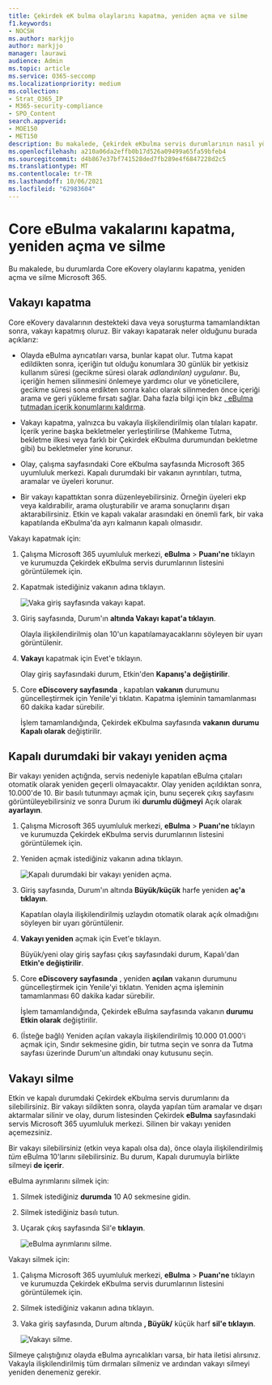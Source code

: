 ```yaml
---
title: Çekirdek eK bulma olaylarını kapatma, yeniden açma ve silme
f1.keywords:
- NOCSH
ms.author: markjjo
author: markjjo
manager: laurawi
audience: Admin
ms.topic: article
ms.service: O365-seccomp
ms.localizationpriority: medium
ms.collection:
- Strat_O365_IP
- M365-security-compliance
- SPO_Content
search.appverid:
- MOE150
- MET150
description: Bu makalede, Çekirdek eKbulma servis durumlarının nasıl yönetil olduğu açıklanmıştır. Buna büyük/küçük harf kapatma, kapalı bir vakayı yeniden açma ve vakayı silme dahildir.
ms.openlocfilehash: a210a06da2effb0b17d526a09499a65fa59bfeb4
ms.sourcegitcommit: d4b867e37bf741528ded7fb289e4f6847228d2c5
ms.translationtype: MT
ms.contentlocale: tr-TR
ms.lasthandoff: 10/06/2021
ms.locfileid: "62983604"
---
```

# <a name="close-reopen-and-delete-a-core-ediscovery-case"></a>Core eBulma vakalarını kapatma, yeniden açma ve silme

Bu makalede, bu durumlarda Core eKovery olaylarını kapatma, yeniden açma ve silme Microsoft 365.

## <a name="close-a-case"></a>Vakayı kapatma

Core eKovery davalarının destekteki dava veya soruşturma tamamlandıktan sonra, vakayı kapatmış oluruz. Bir vakayı kapatarak neler olduğunu burada açıklarız:
  
- Olayda eBulma  ayrıcatıları varsa, bunlar kapat olur. Tutma kapat edildikten sonra, içeriğin tut olduğu konumlara 30 günlük bir yetkisiz kullanım süresi (gecikme süresi olarak *adlandırılan) uygulanır*. Bu, içeriğin hemen silinmesini önlemeye yardımcı olur ve yöneticilere, gecikme süresi sona erdikten sonra kalıcı olarak silinmeden önce içeriği arama ve geri yükleme fırsatı sağlar. Daha fazla bilgi için bkz [. eBulma tutmadan içerik konumlarını kaldırma](create-ediscovery-holds.md#removing-content-locations-from-an-ediscovery-hold).

- Vakayı kapatma, yalnızca bu vakayla ilişkilendirilmiş olan tılaları kapatır. İçerik yerine başka bekletmeler yerleştirilirse (Mahkeme Tutma, bekletme ilkesi veya farklı bir Çekirdek eKbulma durumundan bekletme gibi) bu bekletmeler yine korunur.

- Olay, çalışma sayfasındaki Core eKbulma sayfasında Microsoft 365 uyumluluk merkezi. Kapalı durumdaki bir vakanın ayrıntıları, tutma, aramalar ve üyeleri korunur.

- Bir vakayı kapattıktan sonra düzenleyebilirsiniz. Örneğin üyeleri ekp veya kaldırabilir, arama oluşturabilir ve arama sonuçlarını dışarı aktarabilirsiniz. Etkin ve kapalı vakalar arasındaki en önemli fark, bir vaka kapatılanda eKbulma'da ayrı kalmanın kapalı olmasıdır.

Vakayı kapatmak için:
  
1. Çalışma Microsoft 365 uyumluluk merkezi, **eBulma** >  **Puanı'ne** tıklayın ve kurumuzda Çekirdek eKbulma servis durumlarının listesini görüntülemek için.

2. Kapatmak istediğiniz vakanın adına tıklayın.

   ![Vaka giriş sayfasında vakayı kapat.](../media/eDiscoveryCaseHomePage.png)

3. Giriş sayfasında, Durum'ın **altında Vakayı** **kapat'a tıklayın**.

    Olayla ilişkilendirilmiş olan 10'un kapatılamayacaklarını söyleyen bir uyarı görüntülenir.

4. **Vakayı** kapatmak için Evet'e tıklayın.

    Olay giriş sayfasındaki durum, Etkin'den **Kapanış'a** **değiştirilir**.

5. Core **eDiscovery sayfasında** , kapatılan **vakanın** durumunu güncelleştirmek için Yenile'yi tıklatın. Kapatma işleminin tamamlanması 60 dakika kadar sürebilir.

    İşlem tamamlandığında, Çekirdek eKbulma sayfasında **vakanın** **durumu Kapalı olarak** değiştirilir.

## <a name="reopen-a-closed-case"></a>Kapalı durumdaki bir vakayı yeniden açma

Bir vakayı yeniden açtığnda, servis nedeniyle kapatılan eBulma çıtaları otomatik olarak yeniden geçerli olmayacaktır. Olay yeniden açıldıktan sonra, 10.000'de 10. Bir basılı tutunmayı açmak için, bunu seçerek çıkış sayfasını görüntüleyebilirsiniz ve sonra Durum iki **durumlu düğmeyi** Açık olarak **ayarlayın**.
  
1. Çalışma Microsoft 365 uyumluluk merkezi, **eBulma** >  **Puanı'ne** tıklayın ve kurumuzda Çekirdek eKbulma servis durumlarının listesini görüntülemek için.

2. Yeniden açmak istediğiniz vakanın adına tıklayın.

   ![Kapalı durumdaki bir vakayı yeniden açma.](../media/eDiscoveryCaseHomePageReopen.png)

3. Giriş sayfasında, Durum'ın altında **Büyük/küçük** harfe yeniden **aç'a tıklayın**.

    Kapatılan olayla ilişkilendirilmiş uzlaydın otomatik olarak açık olmadığını söyleyen bir uyarı görüntülenir.

4. **Vakayı yeniden** açmak için Evet'e tıklayın.

    Büyük/yeni olay giriş sayfası çıkış sayfasındaki durum, Kapalı'dan **Etkin'e** **değiştirilir**.

5. Core **eDiscovery sayfasında** , yeniden **açılan** vakanın durumunu güncelleştirmek için Yenile'yi tıklatın. Yeniden açma işleminin tamamlanması 60 dakika kadar sürebilir. 

    İşlem tamamlandığında, Çekirdek eBulma sayfasında vakanın **durumu Etkin olarak** değiştirilir.

6. (İsteğe bağlı) Yeniden açılan vakayla ilişkilendirilmiş 10.000 01.000'i açmak için, Sındır sekmesine  gidin, bir tutma seçin ve sonra da Tutma sayfası üzerinde Durum'un altındaki onay kutusunu seçin.
  
## <a name="delete-a-case"></a>Vakayı silme

Etkin ve kapalı durumdaki Çekirdek eKbulma servis durumlarını da silebilirsiniz. Bir vakayı sildikten sonra, olayda yapılan tüm aramalar ve dışarı aktarmalar silinir ve olay, durum listesinden Çekirdek **eBulma** sayfasındaki servis Microsoft 365 uyumluluk merkezi. Silinen bir vakayı yeniden açemezsiniz.

Bir vakayı silebilirsiniz (etkin veya kapalı olsa da), önce olayla ilişkilendirilmiş *tüm* eBulma 10'larını silebilirsiniz. Bu durum, Kapalı durumuyla birlikte silmeyi **de içerir**. 

eBulma ayrımlarını silmek için:

1. Silmek istediğiniz **durumda** 10 A0 sekmesine gidin.

2. Silmek istediğiniz  basılı tutun.

3. Uçarak çıkış sayfasında Sil'e **tıklayın**.

      ![eBulma ayrımlarını silme.](../media/DeleteeDiscoveryHold.png)

Vakayı silmek için:

1. Çalışma Microsoft 365 uyumluluk merkezi, **eBulma** >  **Puanı'ne** tıklayın ve kurumuzda Çekirdek eKbulma servis durumlarının listesini görüntülemek için.

2. Silmek istediğiniz vakanın adına tıklayın.

3. Vaka giriş sayfasında, Durum altında **, Büyük/** küçük harf **sil'e tıklayın**.

      ![Vakayı silme.](../media/eDiscoveryCaseHomePageDelete.png)

Silmeye çalıştığınız olayda eBulma  ayrıcalıkları varsa, bir hata iletisi alırsınız. Vakayla ilişkilendirilmiş tüm dırmaları silmeniz ve ardından vakayı silmeyi yeniden denemeniz gerekir.
